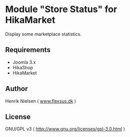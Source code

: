 # Module "Store Status" for HikaMarket

Display some marketplace statistics.

## Requirements

* Joomla 3.x
* HikaShop
* HikaMarket

## Author

Henrik Nielsen ( www.flexsus.dk )

## License

GNU/GPL v3 ( http://www.gnu.org/licenses/gpl-3.0.html )